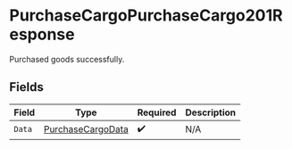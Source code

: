 # PurchaseCargoPurchaseCargo201Response

Purchased goods successfully.


## Fields

| Field                                                           | Type                                                            | Required                                                        | Description                                                     |
| --------------------------------------------------------------- | --------------------------------------------------------------- | --------------------------------------------------------------- | --------------------------------------------------------------- |
| `Data`                                                          | [PurchaseCargoData](../../Models/Requests/PurchaseCargoData.md) | :heavy_check_mark:                                              | N/A                                                             |